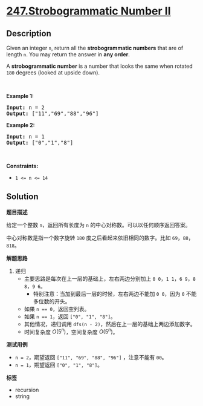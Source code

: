 # [247.Strobogrammatic Number II](https://leetcode.com/problems/strobogrammatic-number-ii/description/)

## Description

<p>Given an integer <code>n</code>, return all the <strong>strobogrammatic numbers</strong> that are of length <code>n</code>. You may return the answer in <strong>any order</strong>.</p>

<p>A <strong>strobogrammatic number</strong> is a number that looks the same when rotated <code>180</code> degrees (looked at upside down).</p>

<p>&nbsp;</p>
<p><strong class="example">Example 1:</strong></p>
<pre><strong>Input:</strong> n = 2
<strong>Output:</strong> ["11","69","88","96"]
</pre><p><strong class="example">Example 2:</strong></p>
<pre><strong>Input:</strong> n = 1
<strong>Output:</strong> ["0","1","8"]
</pre>
<p>&nbsp;</p>
<p><strong>Constraints:</strong></p>

<ul>
  <li><code>1 &lt;= n &lt;= 14</code></li>
</ul>

## Solution

**题目描述**

给定一个整数 `n`，返回所有长度为 `n` 的中心对称数。可以以任何顺序返回答案。

中心对称数是指一个数字旋转 `180` 度之后看起来依旧相同的数字。比如 `69`，`88`，`818`。

**解题思路**

1. 递归
   - 主要思路是每次在上一层的基础上，左右两边分别加上 `0 0`，`1 1`，`6 9`，`8 8`，`9 6`。
     - 特别注意：当加到最后一层的时候，左右两边不能加 `0 0`，因为 `0` 不能多位数的开头。
   - 如果 `n == 0`，返回空列表。
   - 如果 `n == 1`，返回 `["0", "1", "8"]`。
   - 其他情况，递归调用 `dfs(n - 2)`，然后在上一层的基础上两边添加数字。
   - 时间复杂度 $O(5^n)$，空间复杂度 $O(5^n)$。

**测试用例**

- `n = 2`，期望返回 `["11", "69", "88", "96"]` ，注意不能有 `00`。
- `n = 1`，期望返回 `["0", "1", "8"]`。

**标签**

- recursion
- string
